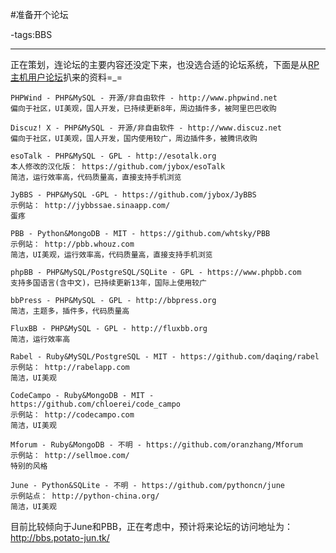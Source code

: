 #准备开个论坛

-tags:BBS

----

正在策划，连论坛的主要内容还没定下来，也没选合适的论坛系统，下面是从[RP主机](http://rp2.jybox.net/)[用户论坛](http://rp-bbs.jybox.net/9-%E8%B5%84%E6%96%99%E9%80%89%E6%8B%A9%E5%90%88%E9%80%82%E7%9A%84%E8%AE%BA%E5%9D%9B%E7%B3%BB%E7%BB%9F)扒来的资料=_=
```
PHPWind - PHP&MySQL - 开源/非自由软件 - http://www.phpwind.net 
偏向于社区，UI美观，国人开发，已持续更新8年，周边插件多，被阿里巴巴收购

Discuz! X - PHP&MySQL - 开源/非自由软件 - http://www.discuz.net 
偏向于社区，UI美观，国人开发，国内使用较广，周边插件多，被腾讯收购

esoTalk - PHP&MySQL - GPL - http://esotalk.org 
本人修改的汉化版： https://github.com/jybox/esoTalk 
简洁，运行效率高，代码质量高，直接支持手机浏览

JyBBS - PHP&MySQL -GPL - https://github.com/jybox/JyBBS 
示例站： http://jybbssae.sinaapp.com/ 
蛋疼

PBB - Python&MongoDB - MIT - https://github.com/whtsky/PBB 
示例站： http://pbb.whouz.com 
简洁，UI美观，运行效率高，代码质量高，直接支持手机浏览

phpBB - PHP&MySQL/PostgreSQL/SQLite - GPL - https://www.phpbb.com 
支持多国语言(含中文)，已持续更新13年，国际上使用较广

bbPress - PHP&MySQL - GPL - http://bbpress.org 
简洁，主题多，插件多，代码质量高

FluxBB - PHP&MySQL - GPL - http://fluxbb.org 
简洁，运行效率高

Rabel - Ruby&MySQL/PostgreSQL - MIT - https://github.com/daqing/rabel 
示例站： http://rabelapp.com 
简洁，UI美观

CodeCampo - Ruby&MongoDB - MIT - https://github.com/chloerei/code_campo 
示例站： http://codecampo.com 
简洁，UI美观

Mforum - Ruby&MongoDB - 不明 - https://github.com/oranzhang/Mforum 
示例站： http://sellmoe.com/ 
特别的风格

June - Python&SQLite - 不明 - https://github.com/pythoncn/june 
示例站点： http://python-china.org/ 
简洁，UI美观
```
目前比较倾向于June和PBB，正在考虑中，预计将来论坛的访问地址为：
http://bbs.potato-jun.tk/